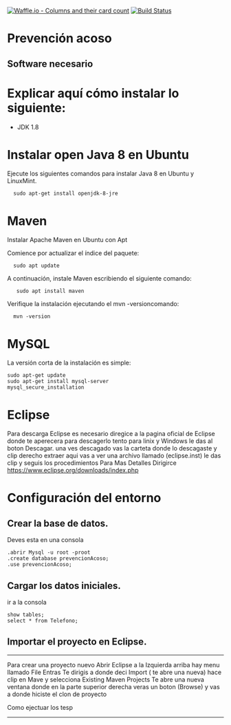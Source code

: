 
[![Waffle.io - Columns and their card count](https://badge.waffle.io/NahuelM426/prevencion-acoso.svg?columns=backlog)](https://waffle.io/NahuelM426/prevencion-acoso)
[![Build Status](https://travis-ci.org/NahuelM426/prevencion-acoso.svg?branch=master)](https://travis-ci.org/NahuelM426/prevencion-acoso)

# Prevención acoso

## Software necesario

# Explicar aquí cómo instalar lo siguiente:
* JDK 1.8

# Instalar open Java 8 en Ubuntu
  Ejecute los siguientes comandos para instalar Java 8 en Ubuntu y LinuxMint.
  ``` 
    sudo apt-get install openjdk-8-jre
  ``` 

   
 
# Maven
  Instalar Apache Maven en Ubuntu con Apt
  
   Comience por actualizar el índice del paquete:
  ```  
    sudo apt update
  ``` 
  A continuación, instale Maven escribiendo el siguiente comando:
 ``` 
    sudo apt install maven
 ```  
  Verifique la instalación ejecutando el mvn -versioncomando:
  ``` 
    mvn -version
  ``` 


# MySQL
  La versión corta de la instalación es simple:
  ``` 
  sudo apt-get update
  sudo apt-get install mysql-server
  mysql_secure_installation
  ``` 
# Eclipse
  Para descarga Eclipse es necesario diregice a la pagina oficial de Eclipse 
  donde te aperecera para descagerlo tento para linix y Windows le das al boton Descagar.
  una ves descagado vas la carteta donde lo descagaste y clip derecho extraer aqui 
  vas a ver una archivo llamado (eclipse.inst) le das clip y seguis los procedimientos 
  Para Mas Detalles Dirigirce
  https://www.eclipse.org/downloads/index.php

# Configuración del entorno
## Crear la base de datos.
  Deves esta en una consola 
  ``` 
  .abrir Mysql -u root -proot
  .create database prevencionAcoso;
  .use prevencionAcoso;
  ``` 
## Cargar los datos iniciales.
 
  ir a la consola 
  ``` 
  show tables;
  select * from Telefono;
   ``` 
## Importar el proyecto en Eclipse.
  ---
  Para crear una proyecto nuevo
  Abrir Eclipse a la Izquierda arriba hay menu llamado File Entras 
  Te dirigis a donde deci Import ( te abre una nueva) hace clip en Mave y selecciona Existing Maven Projects
  Te abre una nueva ventana donde en la parte superior derecha veras un boton (Browse) y vas a donde hiciste el clon de         proyecto

  Como ejectuar los tesp
  
  --- 

